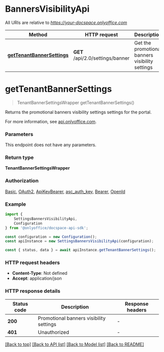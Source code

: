 # BannersVisibilityApi

All URIs are relative to *https://your-docspace.onlyoffice.com*

|Method | HTTP request | Description|
|------------- | ------------- | -------------|
|[**getTenantBannerSettings**](#gettenantbannersettings) | **GET** /api/2.0/settings/banner | Get the promotional banners visibility settings|

# **getTenantBannerSettings**
> TenantBannerSettingsWrapper getTenantBannerSettings()

Returns the promotional banners visibility settings settings for the portal.

For more information, see [api.onlyoffice.com](https://api.onlyoffice.com/docspace/api-backend/usage-api/get-tenant-banner-settings/).

### Parameters
This endpoint does not have any parameters.


### Return type

**TenantBannerSettingsWrapper**

### Authorization

[Basic](../README.md#Basic), [OAuth2](../README.md#OAuth2), [ApiKeyBearer](../README.md#ApiKeyBearer), [asc_auth_key](../README.md#asc_auth_key), [Bearer](../README.md#Bearer), [OpenId](../README.md#OpenId)

### Example

```typescript
import {
    SettingsBannersVisibilityApi,
    Configuration
} from '@onlyoffice/docspace-api-sdk';

const configuration = new Configuration();
const apiInstance = new SettingsBannersVisibilityApi(configuration);

const { status, data } = await apiInstance.getTenantBannerSettings();
```

### HTTP request headers

 - **Content-Type**: Not defined
 - **Accept**: application/json


### HTTP response details
| Status code | Description | Response headers |
|-------------|-------------|------------------|
|**200** | Promotional banners visibility settings |  -  |
|**401** | Unauthorized |  -  |

[[Back to top]](#) [[Back to API list]](../README.md#documentation-for-api-endpoints) [[Back to Model list]](../README.md#documentation-for-models) [[Back to README]](../README.md)

